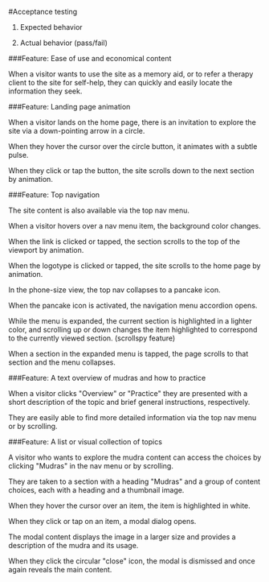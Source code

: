 #Acceptance testing

1. Expected behavior

2. Actual behavior (pass/fail)

###Feature: Ease of use and economical content

When a visitor wants to use the site as a memory aid, or to refer a therapy client to the site for self-help, they can quickly and easily locate the information they seek.

###Feature: Landing page animation

When a visitor lands on the home page, there is an invitation to explore the site via a down-pointing arrow in a circle.

When they hover the cursor over the circle button, it animates with a subtle pulse.

When they click or tap the button, the site scrolls down to the next section by animation.

###Feature: Top navigation

The site content is also available via the top nav menu.

When a visitor hovers over a nav menu item, the background color changes.

When the link is clicked or tapped, the section scrolls to the top of the viewport by animation.

When the logotype is clicked or tapped, the site scrolls to the home page by animation.

In the phone-size view, the top nav collapses to a pancake icon.

When the pancake icon is activated, the navigation menu accordion opens.

While the menu is expanded, the current section is highlighted in a lighter color, and scrolling up or down changes the item highlighted to correspond to the currently viewed section. (scrollspy feature)

When a section in the expanded menu is tapped, the page scrolls to that section and the menu collapses.

###Feature: A text overview of mudras and how to practice

When a visitor clicks "Overview" or "Practice" they are presented with a short description of the topic and brief general instructions, respectively.

They are easily able to find more detailed information via the top nav menu or by scrolling.

###Feature: A list or visual collection of topics

A visitor who wants to explore the mudra content can access the choices by clicking "Mudras" in the nav menu or by scrolling.

They are taken to a section with a heading "Mudras" and a group of content choices, each with a heading and a thumbnail image.

When they hover the cursor over an item, the item is highlighted in white.

When they click or tap on an item, a modal dialog opens.

The modal content displays the image in a larger size and provides a description of the mudra and its usage.

When they click the circular "close" icon, the modal is dismissed and once again reveals the main content.

